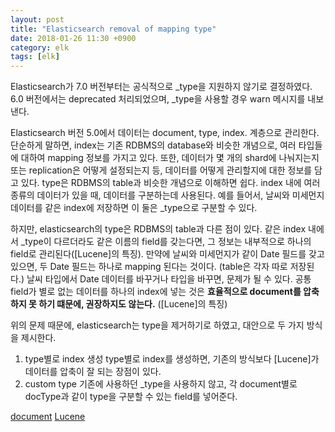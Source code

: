 ```yaml
---
layout: post
title: "Elasticsearch removal of mapping type"
date: 2018-01-26 11:30 +0900
category: elk
tags: [elk]
---
```


Elasticsearch가 7.0 버전부터는 공식적으로 \_type을 지원하지 않기로 결정하였다. 6.0 버전에서는 deprecated 처리되었으며, \_type을 사용할 경우 warn 메시지를 내보낸다.

Elasticsearch 버전 5.0에서 데이터는 document, type, index. 계층으로 관리한다. 단순하게 말하면, index는 기존 RDBMS의 database와 비슷한 개념으로, 여러 타입들에 대하여 mapping 정보를 가지고 있다. 또한, 데이터가 몇 개의 shard에 나눠지는지 또는 replication은 어떻게 설정되는지 등, 데이터를 어떻게 관리할지에 대한 정보를 담고 있다. type은 RDBMS의 table과 비슷한 개념으로 이해하면 쉽다. index 내에 여러 종류의 데이터가 있을 때, 데이터를 구분하는데 사용된다. 예를 들어서, 날씨와 미세먼지 데이터를 같은 index에 저장하면 이 둘은 \_type으로 구분할 수 있다.

하지만, elasticsearch의 type은 RDBMS의 table과 다른 점이 있다. 같은 index 내에서 \_type이 다르더라도 같은 이름의 field를 갖는다면, 그 정보는 내부적으로 하나의 field로 관리된다([Lucene]의 특징). 만약에 날씨와 미세먼지가 같이 Date 필드를 갖고 있으면, 두 Date 필드는 하나로 mapping 된다는 것이다. (table은 각자 따로 저장된다.) 날씨 타입에서 Date 데이터를 바꾸거나 타입을 바꾸면, 문제가 될 수 있다.
공통 field가 별로 없는 데이터를 하나의 index에 넣는 것은 **효율적으로 document를 압축하지 못 하기 떄문에, 권장하지도 않는다.** ([Lucene]의 특징)

위의 문제 때문에, elasticsearch는 type을 제거하기로 하였고, 대안으로 두 가지 방식을 제시한다.
1. type별로 index 생성
  type별로 index를 생성하면, 기존의 방식보다 [Lucene]가 데이터를 압축이 잘 되는 장점이 있다.
2. custom type
  기존에 사용하던 \_type을 사용하지 않고, 각 document별로 docType과 같이 type을 구분할 수 있는 field를 넣어준다. 

[document](https://www.elastic.co/guide/en/elasticsearch/reference/master/removal-of-types.html)
[Lucene](https://lucene.apache.org/core/)